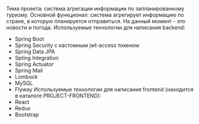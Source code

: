 Тема проекта: система агрегации информации по запланированному туризму.
Основной функционал: система агрегирует информацию по стране, в которую планируется отправиться. На данный момент -  это новости и погода.
Используемые технологии для написания backend:
-	Spring Boot
-	Spring Security c кастомным jwt-access токеном
-	Spring Data JPA
-	Spting Integration
-	Spring Actuator
-	Spring Mail
-	Lombock
-	MySQL
-	Flyway
Используемые технологии для написания frontend (находится в каталоге PROJECT-FRONTEND):
-	React
-	Redux
-	Bootstrap
